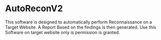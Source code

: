 # AutoReconV2
This software is designed to automatically perform Reconnaissance on a Target Website. A Report Based on the findings is then generated. Use this Software on target website only is permission is granted.
